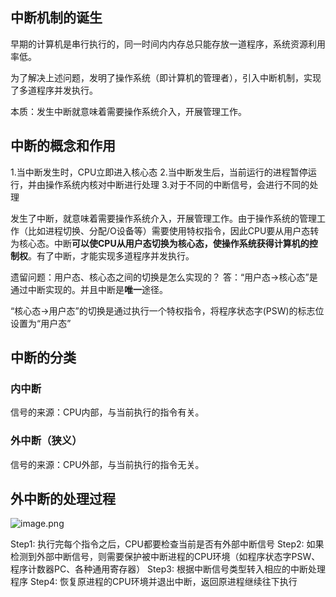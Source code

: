 ##  中断机制的诞生

早期的计算机是串行执行的，同一时间内内存总只能存放一道程序，系统资源利用率低。

为了解决上述问题，发明了操作系统（即计算机的管理者），引入中断机制，实现了多道程序并发执行。

本质：发生中断就意味着需要操作系统介入，开展管理工作。

##  中断的概念和作用

1.当中断发生时，CPU立即进入核心态
2.当中断发生后，当前运行的进程暂停运行，并由操作系统内核对中断进行处理
3.对于不同的中断信号，会进行不同的处理

发生了中断，就意味着需要操作系统介入，开展管理工作。由于操作系统的管理工作（比如进程切换、分配/O设备等）需要使用特权指令，因此CPU要从用户态转为核心态。中断**可以使CPU从用户态切换为核心态，使操作系统获得计算机的控制权**。有了中断，才能实现多道程序并发执行。

遗留问题：用户态、核心态之间的切换是怎么实现的？
答：“用户态→核心态”是通过中断实现的。并且中断是**唯一**途径。

“核心态→用户态”的切换是通过执行一个特权指令，将程序状态字(PSW)的标志位设置为“用户态”

##  中断的分类

###  内中断

信号的来源：CPU内部，与当前执行的指令有关。

###  外中断（狭义）

信号的来源：CPU外部，与当前执行的指令无关。

##  外中断的处理过程

![image.png](https://pic.rmb.bdstatic.com/bjh/6bbf49920fcd181d2ae85a26967eb1d2.jpeg)

Step1: 执行完每个指令之后，CPU都要检查当前是否有外部中断信号
Step2: 如果检测到外部中断信号，则需要保护被中断进程的CPU环境（如程序状态字PSW、程序计数器PC、各种通用寄存器）
Step3: 根据中断信号类型转入相应的中断处理程序
Step4: 恢复原进程的CPU环境并退出中断，返回原进程继续往下执行

